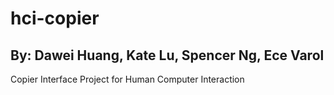 # hci-copier
## By: Dawei Huang, Kate Lu, Spencer Ng, Ece Varol

Copier Interface Project for Human Computer Interaction
